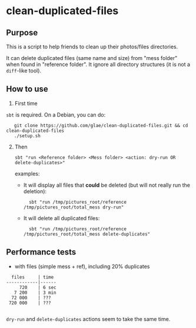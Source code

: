 # clean-duplicated-files

## Purpose

This is a script to help friends to clean up their photos/files directories.

It can delete duplicated files (same name and size) from "mess folder" when found in "reference folder".
It ignore all directory structures (it is not a `diff`-like tool).

 ## How to use
 
1. First time

`sbt` is required. On a Debian, you can do:

       git clone https://github.com/glae/clean-duplicated-files.git && cd clean-duplicated-files
       ./setup.sh
    
2. Then

       sbt "run <Reference folder> <Mess folder> <action: dry-run OR delete-duplicates>"
       
    examples: 

    - It will display all files that **could** be deleted (but will not really run the deletion):

            sbt "run /tmp/pictures_root/reference /tmp/pictures_root/total_mess dry-run"
       
    - It will delete all duplicated files:

            sbt "run /tmp/pictures_root/reference /tmp/pictures_root/total_mess delete-duplicates"
     

## Performance tests


- with files (simple mess + ref), including 20% 
duplicates

```
  files     | time 
------------|------
     720    | 6 sec                      
   7 200    | 3 min
  72 000    | ???
 720 000    | ??? 
 
```

`dry-run` and `delete-duplicates` actions seem to take the same time.

